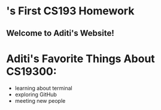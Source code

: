 # <Aditi Bhatia>'s First CS193 Homework
## Welcome to Aditi's Website!

# Aditi's Favorite Things About CS19300:

- learning about terminal
- exploring GitHub
- meeting new people

